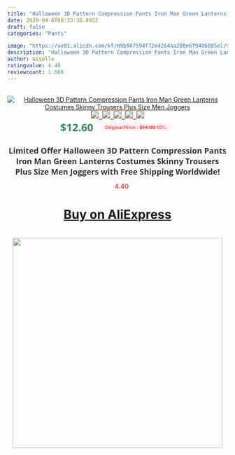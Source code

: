 ```yaml
---
title: "Halloween 3D Pattern Compression Pants Iron Man Green Lanterns Costumes Skinny Trousers Plus Size Men Joggers"
date: 2020-04-6T08:33:36.892Z
draft: false
categories: "Pants"

image: "https://ae01.alicdn.com/kf/H9b987594f72e4264aa280e6f949b805el/Skinny-Sweatpants-For-Men-Compression-Pants-Men-Fashion-Leggings-Men-Jogger-Men-3D-Fitness-Pants-Superman.jpg"
description: "Halloween 3D Pattern Compression Pants Iron Man Green Lanterns Costumes Skinny Trousers Plus Size Men Joggers"
author: Giselle
ratingvalue: 4.40
reviewcount: 1.666
---
```

<br>
<div style="text-align: center;">
<a href="https://s.click.aliexpress.com/e/_9vZ5Kl" target="_blank" rel="nofollow noopener noreferrer"><img alt="Halloween 3D Pattern Compression Pants Iron Man Green Lanterns Costumes Skinny Trousers Plus Size Men Joggers" class="magnifier-image" src="https://ae01.alicdn.com/kf/H9b987594f72e4264aa280e6f949b805el/Skinny-Sweatpants-For-Men-Compression-Pants-Men-Fashion-Leggings-Men-Jogger-Men-3D-Fitness-Pants-Superman.jpg_640x640.jpg">
<br>
<img style="border:1px solid salmon" src="https://ae01.alicdn.com/kf/H9b987594f72e4264aa280e6f949b805el/Skinny-Sweatpants-For-Men-Compression-Pants-Men-Fashion-Leggings-Men-Jogger-Men-3D-Fitness-Pants-Superman.jpg_120x120.jpg">&nbsp;&nbsp;<img style="border:1px solid salmon" src="https://ae01.alicdn.com/kf/HTB1IhtuPXXXXXboXVXXq6xXFXXXV/Skinny-Sweatpants-For-Men-Compression-Pants-Men-Fashion-Leggings-Men-Jogger-Men-3D-Fitness-Pants-Superman.jpg_120x120.jpg">&nbsp;&nbsp;<img style="border:1px solid salmon" src="https://ae01.alicdn.com/kf/HLB18FYyXZfrK1RkSmLyq6xGApXa7/Skinny-Sweatpants-For-Men-Compression-Pants-Men-Fashion-Leggings-Men-Jogger-Men-3D-Fitness-Pants-Superman.jpg_120x120.jpg">&nbsp;&nbsp;<img style="border:1px solid salmon" src="https://ae01.alicdn.com/kf/HTB13s0lPXXXXXXQapXXq6xXFXXXh/Skinny-Sweatpants-For-Men-Compression-Pants-Men-Fashion-Leggings-Men-Jogger-Men-3D-Fitness-Pants-Superman.jpg_120x120.jpg">&nbsp;&nbsp;<img style="border:1px solid salmon" src="https://ae01.alicdn.com/kf/HTB1qWBtPXXXXXX7aXXXq6xXFXXXl/Skinny-Sweatpants-For-Men-Compression-Pants-Men-Fashion-Leggings-Men-Jogger-Men-3D-Fitness-Pants-Superman.jpg_120x120.jpg"></a></div><br0>
<div style="text-align: center;"><span style="background-color: white; border: 0px; box-sizing: border-box; color: seagreen; display: inline-block; font-family: &quot;open sans&quot; , &quot;arial&quot; , &quot;helvetica&quot; , sans-serif , &quot;heiti&quot;; font-size: 24px; font-stretch: inherit; font-weight: 700; line-height: inherit; margin: 0px 10px 0px 0px; padding: 0px; vertical-align: middle;">$12.60 </span>
<span style="background: rgb(255 , 241 , 241); border-radius: 3px; border: 0px; box-sizing: border-box; color: #ff4747; display: inline-block; font-family: inherit; font-size: 12px; font-stretch: inherit; font-style: inherit; font-variant: inherit; font-weight: 600; line-height: inherit; margin: 0px; padding: 2px 5px; transform: scale(0.9); vertical-align: middle;">Original Price : <b style="text-decoration: line-through;">$14.00 </b> 10%&nbsp;&nbsp;</span></div>
<h1 style="color: #333333; display: inline-block; font-family: &quot;open sans&quot; , &quot;arial&quot; , &quot;helvetica&quot; , sans-serif , &quot;heiti&quot;; font-size: 18px; font-stretch: inherit; font-weight: 700; text-align: center;">Limited Offer Halloween 3D Pattern Compression Pants Iron Man Green Lanterns Costumes Skinny Trousers Plus Size Men Joggers with Free Shipping Worldwide!</h1>
<div style="color: #ff4747; text-align: center;">
<img src="https://4.bp.blogspot.com/-M0ZcTcb-5uY/XleCXlxnR4I/AAAAAAAAAEc/OrjgMkXV1oMQFaCRZj5HQwOCBcu3w1FegCPcBGAYYCw/s1600/star.png" style="height: 15px;">&nbsp;<b>4.40</b></div>
<div class="button_cont" align="center"><a class="buynow_a" href="https://s.click.aliexpress.com/e/_9vZ5Kl" target="_blank" rel="nofollow noopener noreferrer"><H1>Buy on AliExpress</H1></a></div><br>
<div class="separator" style="clear: both; text-align: center;">
<img src="https://lh3.googleusercontent.com/-pTy5HemUv9M/XlePHvY0dAI/AAAAAAAAAE4/0nX5iRUoIWY8eMW9Dpxeirr157OZliDIgCLcBGAsYHQ/s1600/badge.gif" width="480">
</div>
